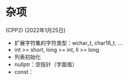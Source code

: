 # 杂项

(CPP2)
(2022年1月25日)

- 扩展字符集的字符类型：wchar_t, char16_t, ...
- int >= short, long >= int, ll >= long
- 列表初始化
- nullptr：空指针（字面值）
- const：


